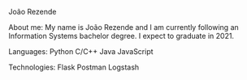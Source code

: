 João Rezende

About me:
My name is João Rezende and I am currently following an Information Systems bachelor degree. I expect to graduate in 2021.

Languages:
Python
C/C++
Java
JavaScript

Technologies:
Flask
Postman
Logstash

